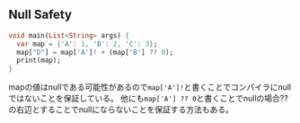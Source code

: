 ## Null Safety

```dart
void main(List<String> args) {
  var map = {'A': 1, 'B': 2, 'C': 3};
  map["D"] = map['A']! + (map['B'] ?? 0);
  print(map);
}
```

mapの値はnullである可能性があるので`map['A']!`と書くことでコンパイラにnullではないことを保証している。
他にも`map['A'] ?? 0`と書くことでnullの場合??の右辺とすることでnullにならないことを保証する方法もある。
